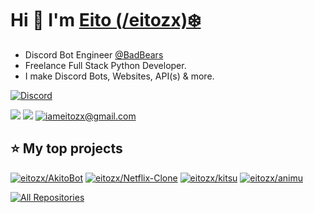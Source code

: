 # Hi 👋 I'm [Eito (/eitozx)❄️](https://eitozx.github.io)

- Discord Bot Engineer [@BadBears](https://badbears.io)
- Freelance Full Stack Python Developer.
- I make Discord Bots, Websites, API(s) & more.

[![Discord](https://discord.c99.nl/widget/theme-3/981649911151992832.png)](https://discord.com/users/981649911151992832)

[![](https://custom-icon-badges.herokuapp.com/github/followers/eitozx?color=236ad3&labelColor=1155ba&style=for-the-badge&logo=person-add&label=Follow&logoColor=white%22/%3E%3C/a%3E%20%3Ca%20href=%22https://github.com/giingu)](https://github.com/eitozx?tab=followers)
[![](https://custom-icon-badges.herokuapp.com/badge/dynamic/json?logo=star&host=formatted-dynamic-badges.herokuapp.com&formatter=metric&style=for-the-badge&color=55960c&labelColor=488207&label=stars&query=%24.stars&url=https%3A%2F%2Fapi.github-star-counter.workers.dev%2Fuser%2Feitozx)](https://github.com/eitozx?tab=repositories&sort=stargazers)
[![iameitozx@gmail.com](https://img.shields.io/badge/Gmail-D14836?style=for-the-badge&logo=gmail&logoColor=white
)](mailto:iameitozx@gmail.com)
<!-- [![Website](https://img.shields.io/badge/website-000000?style=for-the-badge&logo=About.me&logoColor=white)](https://eitozx.github.io) -->

## ⭐ My top projects

[![eitozx/AkitoBot](https://denvercoder1-github-readme-stats.vercel.app/api/pin/?username=eitozx&repo=AkitoBot&theme=react)](https://github.com/eitozx/AkitoBot)
[![eitozx/Netflix-Clone](https://denvercoder1-github-readme-stats.vercel.app/api/pin/?username=eitozx&repo=Netflix-Clone&theme=react)](https://github.com/eitozx/Netflix-Clone)
[![eitozx/kitsu](https://denvercoder1-github-readme-stats.vercel.app/api/pin/?username=eitozx&repo=kitsu&theme=react)](https://github.com/eitozx/kitsu)
[![eitozx/animu](https://denvercoder1-github-readme-stats.vercel.app/api/pin/?username=eitozx&repo=animu&theme=react)](https://github.com/eitozx/Animu)

[![All Repositories](https://custom-icon-badges.demolab.com/badge/-All%20Repos-2962FF?style=for-the-badge&logoColor=white&logo=repo)](https://github.com/eitozx?tab=repositories&sort=stargazers)
